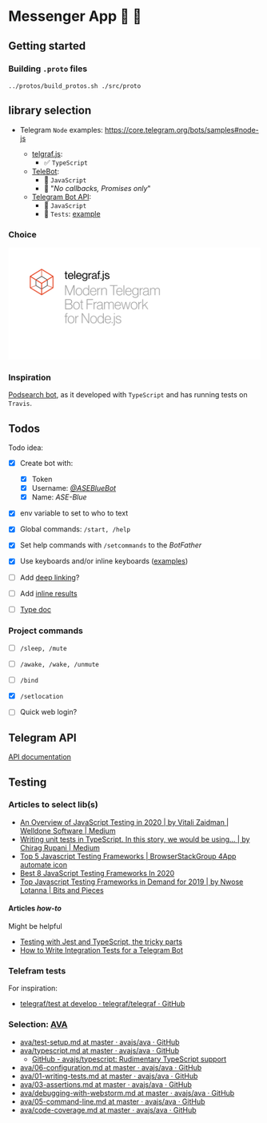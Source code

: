 # Messenger App 🔔 📱

## Getting started


### Building `.proto` files
    ../protos/build_protos.sh ./src/proto


## library selection

* Telegram `Node` examples: https://core.telegram.org/bots/samples#node-js

    * [telgraf.js](https://github.com/telegraf/telegraf):
        * ✅ `TypeScript`
    * [TeleBot](https://github.com/mullwar/telebot):
        * 🔀 `JavaScript`
        * 🤔 "_No callbacks, Promises only_"
    * [Telegram Bot API](https://github.com/mast/telegram-bot-api):
        * 🔀 `JavaScript`
        * 🥳 `Tests`: [example](https://github.com/mast/telegram-bot-api#running-tests)


### Choice

![Telegraf](https://github.com/telegraf/telegraf/raw/develop/docs/header.png)


### Inspiration

[Podsearch bot](https://github.com/Fazendaaa/podsearch_bot), as it developed with
`TypeScript` and has running tests on `Travis`.


## Todos
Todo idea:

- [X] Create bot with:
    - [X] Token
    - [X] Username: _[@ASEBlueBot](t.me/ASEBlueBot)_
    - [X] Name: _ASE-Blue_
- [X] env variable to set to who to text
- [X] Global commands: `/start, /help`
- [X] Set help commands with `/setcommands` to the _BotFather_
- [X] Use keyboards and/or inline keyboards ([examples](https://core.telegram.org/bots#keyboards))
- [ ] Add [deep linking](https://core.telegram.org/bots#deep-linking)?
- [ ] Add [inline results](https://core.telegram.org/bots/inline#inline-results)
- [ ] [Type doc](https://typedoc.org/)


### Project commands

- [ ] `/sleep, /mute`
- [ ] `/awake, /wake, /unmute`
- [ ] `/bind`
- [X] `/setlocation`
- [ ] Quick web login?


## Telegram API
[API documentation](https://core.telegram.org/bots/api/#replykeyboardmarkup)

## Testing

### Articles to select lib(s)
* [An Overview of JavaScript Testing in 2020 | by Vitali Zaidman | Welldone Software | Medium](https://medium.com/welldone-software/an-overview-of-javascript-testing-7ce7298b9870)
* [Writing unit tests in TypeScript. In this story, we would be using… | by Chirag Rupani | Medium](https://medium.com/@RupaniChirag/writing-unit-tests-in-typescript-d4719b8a0a40)
* [Top 5 Javascript Testing Frameworks | BrowserStackGroup 4App automate icon](https://www.browserstack.com/guide/top-javascript-testing-frameworks)
* [Best 8 JavaScript Testing Frameworks In 2020](https://www.lambdatest.com/blog/top-javascript-automation-testing-framework/)
* [Top Javascript Testing Frameworks in Demand for 2019 | by Nwose Lotanna | Bits and Pieces](https://blog.bitsrc.io/top-javascript-testing-frameworks-in-demand-for-2019-90c76e7777e9)

#### Articles _how-to_
Might be helpful
* [Testing with Jest and TypeScript, the tricky parts](https://dev.to/s2engineers/testing-with-jest-and-typescript-the-tricky-parts-1gnc)
* [How to Write Integration Tests for a Telegram Bot](https://dev.to/blueset/how-to-write-integration-tests-for-a-telegram-bot-4c0e)


### Telefram tests
For inspiration:
* [telegraf/test at develop · telegraf/telegraf · GitHub](https://github.com/telegraf/telegraf/tree/develop/test)


### Selection: [AVA](https://github.com/avajs/ava)
* [ava/test-setup.md at master · avajs/ava · GitHub](https://github.com/avajs/ava/blob/master/docs/recipes/test-setup.md)
* [ava/typescript.md at master · avajs/ava · GitHub](https://github.com/avajs/ava/blob/master/docs/recipes/typescript.md)
    * [GitHub - avajs/typescript: Rudimentary TypeScript support](https://github.com/avajs/typescript)
* [ava/06-configuration.md at master · avajs/ava · GitHub](https://github.com/avajs/ava/blob/master/docs/06-configuration.md)
* [ava/01-writing-tests.md at master · avajs/ava · GitHub](https://github.com/avajs/ava/blob/master/docs/01-writing-tests.md)
* [ava/03-assertions.md at master · avajs/ava · GitHub](https://github.com/avajs/ava/blob/master/docs/03-assertions.md)
* [ava/debugging-with-webstorm.md at master · avajs/ava · GitHub](https://github.com/avajs/ava/blob/master/docs/recipes/debugging-with-webstorm.md)
* [ava/05-command-line.md at master · avajs/ava · GitHub](https://github.com/avajs/ava/blob/master/docs/05-command-line.md#tap-reporter)
* [ava/code-coverage.md at master · avajs/ava · GitHub](https://github.com/avajs/ava/blob/master/docs/recipes/code-coverage.md)
